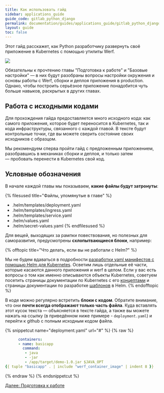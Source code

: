 ```yaml
---
title: Как использовать гайд
sidebar: applications_guide
guide_code: gitlab_python_django
permalink: documentation/guides/applications_guide/gitlab_python_django/000_task.html
layout: guide
toc: false
---
```


Этот гайд расскажет, как Python разработчику развернуть своё приложение в Kubernetes с помощью утилиты Werf.

![](/images/applications-guide/navigation.png)

Обязательны к прочтению главы "Подготовка к работе" и "Базовые настройки" — в них будут разобраны вопросы настройки окружения и основы работы с Werf, сборки и деплоя приложения в production. Однако, чтобы построить серьёзное приложение понадобится чуть больше навыков, раскрытых в других главах.

## Работа с исходными кодами

Для прохождения гайда предоставляется много исходного кода: как самого приложения, которое будет переносится в Kubernetes, так и кода инфраструктуры, связанного с каждой главой. В тексте будут контрольные точки, где вы можете сверить состояние своих исходников с образцом.

Мы рекомендуем сперва пройти гайд с предложенным приложением, разобравшись в механиках сборки и деплоя, и только затем — пробовать перенести в Kubernetes свой код.

## Условные обозначения

В начале каждой главы мы показываем, **какие файлы будут затронуты**:

{% filesused title="Файлы, упомянутые в главе" %}
- .helm/templates/deployment.yaml
- .helm/templates/ingress.yaml
- .helm/templates/service.yaml
- .helm/values.yaml
- .helm/secret-values.yaml
{% endfilesused %}

Для вещей, выходящих за рампки повествования, но полезных для саморазвития, предусмотрены **схлопытвающиеся блоки**, например:

{% offtopic title="Что делать, если вы не работали с Helm?" %}

Мы не будем вдаваться в подробности [разработки yaml манифестов с помощью Helm для Kubernetes](https://habr.com/ru/company/flant/blog/423239/). Осветим лишь отдельные её части, которые касаются данного приложения и werf в целом. Если у вас есть вопросы о том как именно описываются объекты Kubernetes, советуем посетить страницы документации по Kubernetes с его [концептами](https://kubernetes.io/ru/docs/concepts/) и страницы документации по разработке [шаблонов](https://helm.sh/docs/chart_template_guide/) в Helm.
{% endofftopic %}

В коде можно регулярно встретить **блоки с кодом**. Обратите внимание, что они **почти всегда отображают только часть файла**. Куда вставлять этот кусок текста — объясняется в тексте гайда, а также вы можете нажать на ссылку (в приведённом ниже примере - `deployment.yaml`) и перейти к github с полным исходным кодом файла.

{% snippetcut name="deployment.yaml" url="#" %}
{% raw %}
```yaml
      containers:
      - name: basicapp
        command:
         - java
         - -jar
         - /app/target/demo-1.0.jar $JAVA_OPT
{{ tuple "basicapp" . | include "werf_container_image" | indent 8 }}
```
{% endraw %}
{% endsnippetcut %}


<div>
    <a href="010_preparing.html" class="nav-btn">Далее: Подготовка к работе</a>
</div>
